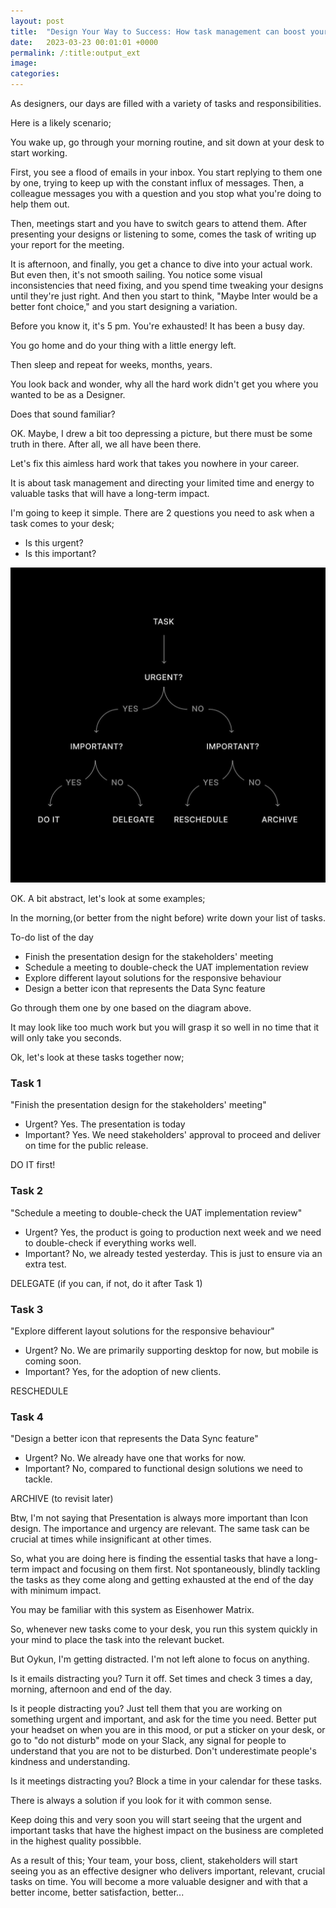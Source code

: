 ```yaml
---
layout: post
title:  "Design Your Way to Success: How task management can boost your career as a Designer"
date:   2023-03-23 00:01:01 +0000
permalink: /:title:output_ext
image: 
categories: 
---
```


<p>As designers, our days are filled with a variety of tasks and responsibilities.</p>

<p>Here is a likely scenario;</p>

<p>You wake up, go through your morning routine, and sit down at your desk to start working.</p>

<p>First, you see a flood of emails in your inbox. You start replying to them one by one, trying to keep up with the constant influx of messages. Then, a colleague messages you with a question and you stop what you're doing to help them out.</p>

<p>Then, meetings start and you have to switch gears to attend them. After presenting your designs or listening to some, comes the task of writing up your report for the meeting.</p>

<p>It is afternoon, and finally, you get a chance to dive into your actual work. But even then, it's not smooth sailing. You notice some visual inconsistencies that need fixing, and you spend time tweaking your designs until they're just right. And then you start to think, "Maybe Inter would be a better font choice," and you start designing a variation.</p>

<p>Before you know it, it's 5 pm. You're exhausted! It has been a busy day.</p>

<p>You go home and do your thing with a little energy left.</p>

<p>Then sleep and repeat for weeks, months, years.</p>

<p>You look back and wonder, why all the hard work didn't get you where you wanted to be as a Designer.</p>

<p>Does that sound familiar?</p>

<p>OK. Maybe, I drew a bit too depressing a picture, but there must be some truth in there. After all, we all have been there.</p>

<p>Let's fix this aimless hard work that takes you nowhere in your career.</p>

<p>It is about task management and directing your limited time and energy to valuable tasks that will have a long-term impact.</p>

<p>I'm going to keep it simple. There are 2 questions you need to ask when a task comes to your desk;</p>
<ul>
    <li>Is this urgent?</li>
    <li>Is this important?</li>
</ul>
<img src="/assets/tasks.jpg" alt="Eisenhower Matrix">

<p>OK. A bit abstract, let's look at some examples;</p>

<p>In the morning,(or better from the night before) write down your list of tasks.</p>

<p>To-do list of the day</p>
<ul>
    <li>Finish the presentation design for the stakeholders' meeting</li>
    <li>Schedule a meeting to double-check the UAT implementation review</li>
    <li>Explore different layout solutions for the responsive behaviour</li>
    <li>Design a better icon that represents the Data Sync feature</li>
</ul>

<p>Go through them one by one based on the diagram above.</p>

<p>It may look like too much work but you will grasp it so well in no time that it will only take you seconds.</p>

<p>Ok, let's look at these tasks together now;</p>

<h3>Task 1</h3>
<p>"Finish the presentation design for the stakeholders' meeting"</p>
<ul>
    <li>Urgent? Yes. The presentation is today</li>
    <li>Important? Yes. We need stakeholders' approval to proceed and deliver on time for the public release.</li>
</ul>
<p>DO IT first!</p>

<h3>Task 2</h3>
<p>"Schedule a meeting to double-check the UAT implementation review"</p>
<ul>
    <li>Urgent? Yes, the product is going to production next week and we need to double-check if everything works well.</li>
    <li>Important? No, we already tested yesterday. This is just to ensure via an extra test.</li>
</ul>
<p>DELEGATE (if you can, if not, do it after Task 1)</p>

<h3>Task 3</h3>
<p>"Explore different layout solutions for the responsive behaviour"</p>
<ul>
    <li>Urgent? No. We are primarily supporting desktop for now, but mobile is coming soon.</li>
    <li>Important? Yes, for the adoption of new clients.</li>
</ul>
<p>RESCHEDULE</p>

<h3>Task 4</h3>
<p>"Design a better icon that represents the Data Sync feature"</p>
<ul>
    <li>Urgent? No. We already have one that works for now.</li>
    <li>Important? No, compared to functional design solutions we need to tackle.</li>
</ul>
<p>ARCHIVE (to revisit later)</p>

<p>Btw, I'm not saying that Presentation is always more important than Icon design. The importance and urgency are relevant. The same task can be crucial at times while insignificant at other times.</p>

<p>So, what you are doing here is finding the essential tasks that have a long-term impact and focusing on them first. Not spontaneously, blindly tackling the tasks as they come along and getting exhausted at the end of the day with minimum impact.</p>

<p>You may be familiar with this system as Eisenhower Matrix.</p>

<p>So, whenever new tasks come to your desk, you run this system quickly in your mind to place the task into the relevant bucket.</p>

<p>But Oykun, I'm getting distracted. I'm not left alone to focus on anything.</p>

<p>Is it emails distracting you? Turn it off. Set times and check 3 times a day, morning, afternoon and end of the day.</p>

<p>Is it people distracting you? Just tell them that you are working on something urgent and important, and ask for the time you need. Better put your headset on when you are in this mood, or put a sticker on your desk, or go to "do not disturb" mode on your Slack, any signal for people to understand that you are not to be disturbed. Don't underestimate people's kindness and understanding.</p>

<p>Is it meetings distracting you? Block a time in your calendar for these tasks.</p>

<p>There is always a solution if you look for it with common sense.</p>

<p>Keep doing this and very soon you will start seeing that the urgent and important tasks that have the highest impact on the business are completed in the highest quality possibble.</p>

<p>As a result of this; Your team, your boss, client, stakeholders will start seeing you as an effective designer who delivers important, relevant, crucial tasks on time. You will become a more valuable designer and with that a better income, better satisfaction, better...</p>